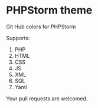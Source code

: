 PHPStorm theme
==============

Git Hub colors for PHPStorm

Supports:

1. PHP
2. HTML
3. CSS
4. JS
5. XML
6. SQL
7. Yaml

Your pull requests are welcomed.